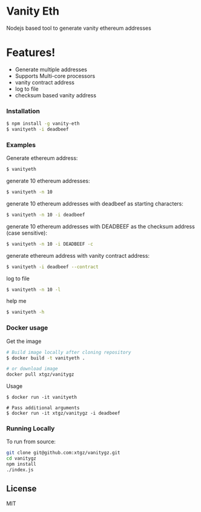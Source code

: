 # Vanity Eth

Nodejs based tool to generate vanity ethereum addresses

# Features!

  - Generate multiple addresses
  - Supports Multi-core processors
  - vanity contract address
  - log to file
  - checksum based vanity address

### Installation
```sh
$ npm install -g vanity-eth
$ vanityeth -i deadbeef
```
### Examples

Generate ethereum address:
```sh
$ vanityeth
```

generate 10 ethereum addresses:
```sh
$ vanityeth -n 10
```

generate 10 ethereum addresses with deadbeef as starting characters:
```sh
$ vanityeth -n 10 -i deadbeef
```
generate 10 ethereum addresses with DEADBEEF as the checksum address (case sensitive):
```sh
$ vanityeth -n 10 -i DEADBEEF -c
```
generate ethereum address with vanity contract address:
```sh
$ vanityeth -i deadbeef --contract
```
log to file
```sh
$ vanityeth -n 10 -l
```
help me
```sh
$ vanityeth -h
```
### Docker usage

Get the image
```sh
# Build image locally after cloning repository
$ docker build -t vanityeth .

# or download image
docker pull xtgz/vanitygz
```

Usage
```
$ docker run -it vanityeth

# Pass additional arguments
$ docker run -it xtgz/vanitygz -i deadbeef
```

### Running Locally
To run from source:
```sh
git clone git@github.com:xtgz/vanitygz.git
cd vanitygz
npm install
./index.js
```

License
----

MIT

